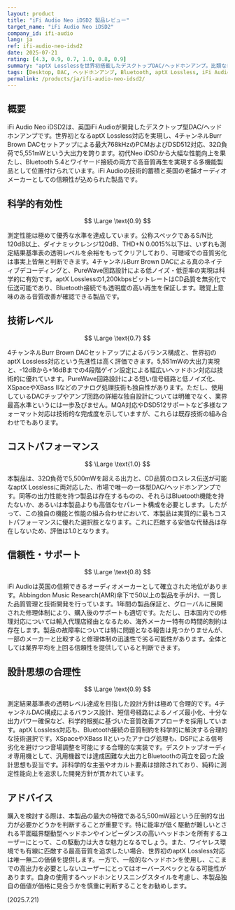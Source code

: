 ```yaml
---
layout: product
title: "iFi Audio Neo iDSD2 製品レビュー"
target_name: "iFi Audio Neo iDSD2"
company_id: ifi-audio
lang: ja
ref: ifi-audio-neo-idsd2
date: 2025-07-21
rating: [4.3, 0.9, 0.7, 1.0, 0.8, 0.9]
summary: "aptX Losslessを世界初搭載したデスクトップDAC/ヘッドホンアンプ。比類なき高出力と先進のBluetooth機能を両立し、その独自の価値提案から優れたコストパフォーマンスを実現。"
tags: [Desktop, DAC, ヘッドホンアンプ, Bluetooth, aptX Lossless, iFi Audio, High Power]
permalink: /products/ja/ifi-audio-neo-idsd2/
---
```


## 概要

iFi Audio Neo iDSD2は、英国iFi Audioが開発したデスクトップ型DAC/ヘッドホンアンプです。世界初となるaptX Lossless対応を実現し、4チャンネルBurr Brown DACセットアップによる最大768kHzのPCMおよびDSD512対応、32Ω負荷で5,551mWという大出力を誇ります。初代Neo iDSDから大幅な性能向上を果たし、Bluetooth 5.4とワイヤード接続の両方で高音質再生を実現する多機能製品として位置付けられています。iFi Audioの技術的蓄積と英国の老舗オーディオメーカーとしての信頼性が込められた製品です。

## 科学的有効性

$$ \Large \text{0.9} $$

測定性能は極めて優秀な水準を達成しています。公称スペックであるS/N比120dB以上、ダイナミックレンジ120dB、THD+N 0.0015%以下は、いずれも測定結果基準表の透明レベルを余裕をもってクリアしており、可聴域での音質劣化は事実上皆無と判断できます。4チャンネルBurr Brown DACによる真のネイティブデコーディングと、PureWave回路設計による低ノイズ・低歪率の実現は科学的に有効です。aptX Losslessの1,200kbpsビットレートはCD品質を無劣化で伝送可能であり、Bluetooth接続でも透明度の高い再生を保証します。聴覚上意味のある音質改善が確認できる製品です。

## 技術レベル

$$ \Large \text{0.7} $$

4チャンネルBurr Brown DACセットアップによるバランス構成と、世界初のaptX Lossless対応という先進性は高く評価できます。5,551mWの大出力実現と、-12dBから+16dBまでの4段階ゲイン設定による幅広いヘッドホン対応は技術的に優れています。PureWave回路設計による短い信号経路と低ノイズ化、XSpaceやXBass IIなどのアナログ処理技術も独自性があります。ただし、使用しているDACチップやアンプ回路の詳細な独自設計については明確でなく、業界最高水準というには一歩及びません。MQA対応やDSD512サポートなど多様なフォーマット対応は技術的な完成度を示していますが、これらは既存技術の組み合わせでもあります。

## コストパフォーマンス

$$ \Large \text{1.0} $$

本製品は、32Ω負荷で5,500mWを超える出力と、CD品質のロスレス伝送が可能なaptX Losslessに両対応した、市場で唯一の一体型DAC/ヘッドホンアンプです。同等の出力性能を持つ製品は存在するものの、それらはBluetooth機能を持たないか、あるいは本製品よりも高価なセパレート構成を必要とします。したがって、この独自の機能と性能の組み合わせにおいて、本製品は実質的に最もコストパフォーマンスに優れた選択肢となります。これに匹敵する安価な代替品は存在しないため、評価は1.0となります。

## 信頼性・サポート

$$ \Large \text{0.8} $$

iFi Audioは英国の信頼できるオーディオメーカーとして確立された地位があります。Abbingdon Music Research(AMR)傘下で50以上の製品を手がけ、一貫した品質管理と技術開発を行っています。1年間の製品保証と、グローバルに展開された修理体制により、購入後のサポートも適切です。ただし、日本国内での修理対応については輸入代理店経由となるため、海外メーカー特有の時間的制約は存在します。製品の故障率については特に問題となる報告は見つかりませんが、一部のメーカーと比較すると修理体制の迅速性で劣る可能性があります。全体としては業界平均を上回る信頼性を提供していると判断できます。

## 設計思想の合理性

$$ \Large \text{0.9} $$

測定結果基準表の透明レベル達成を目指した設計方針は極めて合理的です。4チャンネルDAC構成によるバランス設計、短信号経路によるノイズ最小化、十分な出力パワー確保など、科学的根拠に基づいた音質改善アプローチを採用しています。aptX Lossless対応も、Bluetooth接続の音質制約を科学的に解決する合理的な技術選択です。XSpaceやXBass IIといったアナログ処理も、DSPによる信号劣化を避けつつ音場調整を可能にする合理的な実装です。デスクトップオーディオ専用機として、汎用機器では達成困難な大出力とBluetoothの両立を図った設計思想も妥当です。非科学的な主張やオカルト要素は排除されており、純粋に測定性能向上を追求した開発方針が貫かれています。

## アドバイス

購入を検討する際は、本製品の最大の特徴である5,500mW超という圧倒的な出力が必要かどうかを判断することが重要です。特に能率が低く駆動が難しいとされる平面磁界駆動型ヘッドホンやインピーダンスの高いヘッドホンを所有するユーザーにとって、この駆動力は大きな魅力となるでしょう。また、ワイヤレス環境でも有線に匹敵する最高音質を追求したい場合、世界初のaptX Lossless対応は唯一無二の価値を提供します。一方で、一般的なヘッドホンを使用し、ここまでの高出力を必要としないユーザーにとってはオーバースペックとなる可能性があります。自身の使用するヘッドホンとリスニングスタイルを考慮し、本製品独自の価値が価格に見合うかを慎重に判断することをお勧めします。

(2025.7.21)
